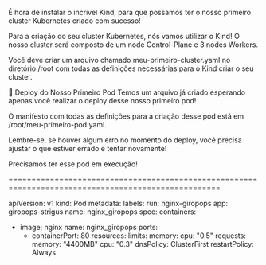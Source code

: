 É hora de instalar o incrível Kind, para que possamos ter o nosso primeiro cluster Kubernetes criado com sucesso!

Para a criação do seu cluster Kubernetes, nós vamos utilizar o Kind! O nosso cluster será composto de um node Control-Plane e 3 nodes Workers.

Você deve criar um arquivo chamado meu-primeiro-cluster.yaml no diretório /root com todas as definições necessárias para o Kind criar o seu cluster.


🚀 Deploy do Nosso Primeiro Pod
Temos um arquivo já criado esperando apenas você realizar o deploy desse nosso primeiro pod!

O manifesto com todas as definições para a criação desse pod está em /root/meu-primeiro-pod.yaml.

Lembre-se, se houver algum erro no momento do deploy, você precisa ajustar o que estiver errado e tentar novamente!

Precisamos ter esse pod em execução!

====================================================================================================

apiVersion: v1
kind: Pod
metadata:
  labels:
    run: nginx-giropops
    app: giropops-strigus
  name: nginx_giropops
spec:
  containers:
  - image: nginx
    name: nginx_giropops
    ports:
    - containerPort: 80
    resources: 
      limits: 
        memory:
        cpu: "0.5"
    requests:
        memory: "4400MB"
        cpu: "0.3"
  dnsPolicy: ClusterFirst
  restartPolicy: Always
